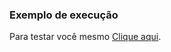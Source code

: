 ### Exemplo de execução

Para testar você mesmo [Clique aqui](https://kazuto-neves.github.io/Desafios-dio-js.io/Web-Html/Theme/index.html).